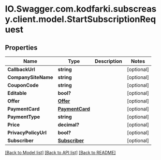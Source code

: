 # IO.Swagger.com.kodfarki.subscreasy.client.model.StartSubscriptionRequest
## Properties

Name | Type | Description | Notes
------------ | ------------- | ------------- | -------------
**CallbackUrl** | **string** |  | [optional] 
**CompanySiteName** | **string** |  | [optional] 
**CouponCode** | **string** |  | [optional] 
**Editable** | **bool?** |  | [optional] 
**Offer** | [**Offer**](Offer.md) |  | [optional] 
**PaymentCard** | [**PaymentCard**](PaymentCard.md) |  | [optional] 
**PaymentType** | **string** |  | [optional] 
**Price** | **decimal?** |  | [optional] 
**PrivacyPolicyUrl** | **bool?** |  | [optional] 
**Subscriber** | [**Subscriber**](Subscriber.md) |  | [optional] 

[[Back to Model list]](../README.md#documentation-for-models) [[Back to API list]](../README.md#documentation-for-api-endpoints) [[Back to README]](../README.md)

